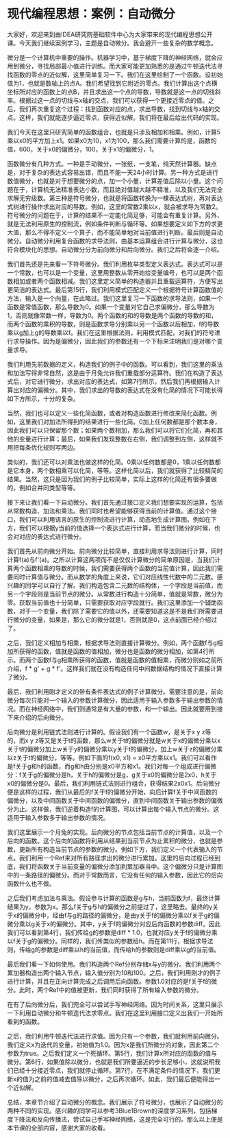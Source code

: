 # 现代编程思想：案例：自动微分

大家好，欢迎来到由IDEA研究院基础软件中心为大家带来的现代编程思想公开课。今天我们继续案例学习，主题是自动微分。我会避开一些复杂的数学概念。

微分是一个计算机中重要的操作。机器学习中，基于梯度下降的神经网络，就会应用到微分，寻找局部最小值进行训练。而大家可能更加熟悉的是通过牛顿迭代法寻找函数的零点的近似解，这里简单复习一下。我们在这里绘制了一个函数。设初始值为1，也就是数轴上的点A。我们希望找到它附近的零点。我们计算出这个点横坐标所对应的函数上的点B，并且求出这一个点的导数，导数就是这一点的切线斜率。根据过这一点的切线与x轴的交点，我们可以获得一个更接近零点的值。之后，我们再次重复这个过程：找到函数对应的点，求出导数，找到切线与x轴的交点。这样，我们就能逐步逼近零点，获得近似解。我们将在最后给出代码的实现。

我们今天在这里只研究简单的函数组合，也就是只涉及相加和相乘。例如，计算5乘以x0的平方加上x1。如果x0为10，x1为100，那么我们需要计算的是，函数的值，600，关于x0的偏微分，100，关于x1的偏微分，1。

函数微分有几种方式。一种是手动微分，一张纸，一支笔，纯天然计算器。缺点是，对于复杂的表达式容易出错，而且不能一天24小时计算。另一种方式是进行数值微分，也就是对于想要微分的点，加一个小量，计算差值后除以小量。这个问题在于，计算机无法精准表达小数，而且绝对值越大越不精准，以及我们无法完全求解无穷级数。第三种是符号微分，也就是将函数转换为一棵表达式树，再对表达式树进行操作求出对应的导数。例如，这里的常数2乘以x，就会被求导为常数2。符号微分的问题在于，计算的结果不一定能化简足够，可能会有重复计算。另外，就是无法利用原生的控制流，例如条件判断与循环等。如果想要定义如下方的求更大值，那么不得不定义一个算子，而不能简单地对当前值进行判断。最后则是自动微分。自动微分利用复合函数的求导法则，由基本运算组合进行计算与微分，这也符合模块化的思想。自动微分分为前向微分和后向微分。我们之后将会逐一介绍。

我们首先还是先来看一下符号微分。我们利用枚举类型定义表达式。表达式可以是一个常数，也可以是一个变量，这里用整数从零开始给变量编号，也可以是两个函数相加或者两个函数相减。我们这里定义简单的构造器并且重载运算符，方便写出更简洁的表达式。最后第15行，我们利用模式匹配定义一个根据符号计算函数值的方法，输入是一个向量，在此略过。我们这里复习一下函数的求导法则，如果一个函数是常值函数，那么导数为0。如果一个变量对它自己求偏微分，那么导数为1，否则就像常数一样，导数为0。两个函数的和的导数是两个函数的导数的和，而两个函数的乘积的导数，则是函数求导分别乘以另一个函数以后相加，f的导数乘以g加上g的导数乘以f。我们在这里根据法则，利用模式匹配，对我们的符号进行求导操作。因为是偏微分，因此我们的参数还有一个下标来注明我们是对哪个变量求导。

我们利用先前数据的定义，构造我们的例子中的函数。可以看到，我们这里的乘法和加法写得非常自然，这是由于月兔允许我们重载部分运算符。我们在构造了表达式后，对它进行微分，求出对应的表达式，如第7行所示，然后我们再根据输入计算出对应的偏微分。其中，我们求出的导数的表达式在没有化简的情况下可能长得如下方所示，十分的复杂。

当然，我们也可以定义一些化简函数，或者对构造函数进行修改来简化函数。例如，这里我们对加法所得到的结果进行一些化简。0加上任何数都是那个数本身，因此我们可以只保留那个数；如果两个数相加，那么我们可以将它们化简，再和其他的变量进行计算；最后，如果我们发现整数在右侧，我们调整到左侧，这样就不用把每条优化规则写两边。

类似的，我们还可以对乘法也做这样的化简。0乘以任何数都是0，1乘以任何数都是它本身，两个数相乘可以化简，等等。这样化简以后，我们就获得了比较精简的结果。当然，这只是因为我们的例子比较简单，实际上这样的化简还有很多要做的，例如合并同类型等等。

接下来让我们看一下自动微分。我们首先通过接口定义我们想要实现的运算，包括从常数构造、加法和乘法。我们同时也希望能够获得当前的计算值。通过这个接口，我们可以利用语言的原生的控制流进行计算，动态地生成计算图。例如在下方，我们可以根据y当前的值选择一个表达式进行计算，而当我们微分的时候，也会对对应的表达式进行微分。

我们首先从前向微分开始。前向微分比较简单，直接利用求导法则进行计算，同时计算f(a)与f'(a)。之所以计算这两项而不是仅仅计算微分的简单原因是，当我们计算两个函数相乘的导数的时候，我们需要获得两个函数的当前值计算，因此我们需要同时计算值与微分。而从数学的角度上来说，它们对应线性代数中的二元数。感兴趣的同学可以自行了解。我们构造包含二元数的结构体，一个字段是当前值，而另一个字段则是当前节点的微分。从常数进行构造十分简单，值就是常数，微分为零。获取当前值也十分简单，只需要获取对应字段就行。我们这里添加一个辅助函数，对于一个变量，我们除了需要它的值以外，还需要知道这是不是我们所需要进行微分的变量，如果是，那么它的微分就是1，否则就是0，这点前面已经介绍过了。

之后，我们定义相加与相乘，根据求导法则直接计算微分。例如，两个函数f与g相加所获得的函数，值就是函数的值相加，微分也是函数的微分相加，如第4行所示。而两个函数f与g相乘所获得的函数，值就是函数的值相乘，而微分则如之前所介绍，f * g' + g * f'。这样我们就在没有构造任何中间数据结构的情况下直接计算了微分。

最后，我们利用刚才定义的带有条件表达式的例子计算微分。需要注意的是，前向微分每次只能对一个输入的参数计算微分，因此适用于输入参数多于输出参数的情况。而在神经网络中，我们则通常是有大量的参数，和一个输出。因此就要用到接下来介绍的后向微分。

后向微分是利用链式法则进行计算的。假设我们有一个函数w，是关于x y z等的，而x y z等又是关于t的函数，那么w关于t的偏微分就是w关于x的偏微分乘以x关于t的偏微分加上w关于y的偏微分乘以y关于t的偏微分，加上w关于z的偏微分乘以z关于t的偏微分，等等。例如下面的f(x0, x1) = x0平方乘以x1。我们可以看作是f关于g和h的函数，而g和h由分别是x0平方和x1。我们对每一个组成进行偏微分：f关于g的偏微分是h，关于h的偏微分是g，g关于x0的偏微分是2x0，h关于x0的偏微分是0。最后，我们利用链式法则进行组合，获得结果2x0x1。后向微分便是这样的过程，我们从最后的f关于f的偏微分开始，向后计算f关于中间函数的偏微分，以及中间函数关于中间函数的偏微分，直到中间函数关于输出参数的偏微分为止。这样做，我们逆着构造f的计算图，可以计算出每个输入节点的微分。这适用于输入参数多于输出参数的情况。

我们这里展示一个月兔的实现。后向微分的节点包括当前节点的计算值，以及一个后向的函数。这个后向的函数将利用从结果到当前节点为止累积的微分，也就是参数，更新所有构造当前节点的参数的微分。例如下方，我们定义一个代表输入的节点。我们利用一个Ref来对所有路径求出的微分进行累加。这里的后向过程已经到底，我们将函数关于当前变量的偏微分添加到累加器当中。这个偏微分只是计算图中的一条路径的偏微分。而对于常数而言，它没有任何的输入参数，因此它的后向函数什么也不做。

之后我们考虑加法与乘法。假设参与计算的函数是g与h，当前函数为f，最终计算结果为y，参数为x。那么f关于g与h的偏微分之前提过了，这里略去。最终的y关于x的偏微分中，经由f与g的路径的偏微分，是由y关于f的偏微分乘以f关于g的偏微分乘以g关于x的偏微分。其中，y关于f的偏微分对应后向函数的参数diff。因此我们可以看到第4行，我们传给g的参数是diff * 1.0，也就对应y关于f的偏微分乘以f关于g的偏微分。同样的，我们传类似的参数给h。而在第11行，根据求导法则，传给g的参数是diff乘以h的当前值，而传给h的参数则是diff乘以g的当前值。

最后我们看一下如何使用。我们构造两个Ref分别存储x与y的微分。我们利用两个累加器构造出两个输入节点，输入值分别为10和100。之后，我们利用刚才的例子进行计算，并且在正向计算完成之后调用后向函数。参数1.0对应的是f关于f的微分。此时，两个Ref中的值被更新，我们同时获得了所有输入参数的微分。

在有了后向微分后，我们完全可以尝试手写神经网络。因为时间关系，这里只展示一下利用自动微分和牛顿迭代法求零点。我们在这里利用接口定义出我们一开始所看到的函数。

之后，我们利用牛顿迭代法进行求值。因为只有一个参数，我们就利用前向微分。我们定义x为迭代的变量，初始值为1.0。因为x是我们所微分的对象，因此第二个参数为true。之后我们定义一个死循环。第5行，我们计算x所对应的函数的值与微分。第6行，如果值除以微分，也就是我们所要逼近的步长足够小，这就说明我们已经十分接近零点，我们就停止循环。第7行，在不满足条件的情况下，我们更新x的值为之前的值减去值除以微分，之后再次循环。如此，我们最后便能得出一个近似解。

总结，本章节介绍了自动微分的概念。我们展示了符号微分，也展示了自动微分的两种不同的实现。感兴趣的同学可以参考3Blue1Brown的深度学习系列，包括梯度下降法和反向传播法，尝试自己手写神经网络，这是完全可行的。那么以上便是本节课的全部内容，感谢大家的收看。
